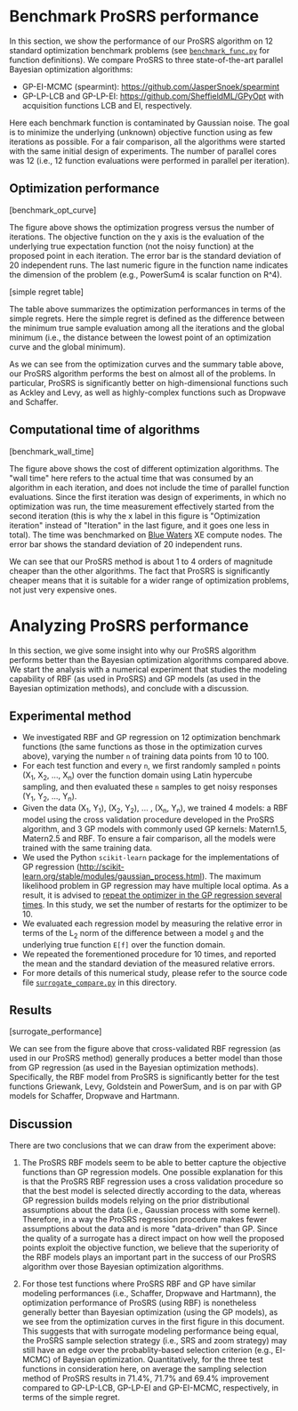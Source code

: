 # Benchmark ProSRS performance
In this section, we show the performance of our ProSRS algorithm on 12 standard optimization benchmark problems (see [``benchmark_func.py``](benchmark_func.py) for function definitions). We compare ProSRS to three state-of-the-art parallel Bayesian optimization algorithms:

- GP-EI-MCMC (spearmint): https://github.com/JasperSnoek/spearmint
- GP-LP-LCB and GP-LP-EI: https://github.com/SheffieldML/GPyOpt with acquisition functions LCB and EI, respectively.

Here each benchmark function is contaminated by Gaussian noise. The goal is to minimize the underlying (unknown) objective function using as few iterations as possible. For a fair comparison, all the algorithms were started with the same initial design of experiments. The number of parallel cores was 12 (i.e., 12 function evaluations were performed in parallel per iteration).

## Optimization performance

[benchmark_opt_curve]

The figure above shows the optimization progress versus the number of iterations. The objective function on the y axis is the evaluation of the underlying true expectation function (not the noisy function) at the proposed point in each iteration. The error bar is the standard deviation of 20 independent runs. The last numeric figure in the function name indicates the dimension of the problem (e.g., PowerSum4 is scalar function on R^4).

[simple regret table]

The table above summarizes the optimization performances in terms of the simple regrets. Here the simple regret is defined as the difference between the minimum true sample evaluation among all the iterations and the global minimum (i.e., the distance between the lowest point of an optimization curve and the global minimum).

As we can see from the optimization curves and the summary table above, our ProSRS algorithm performs the best on almost all of the problems. In particular, ProSRS is significantly better on high-dimensional functions such as Ackley and Levy, as well as highly-complex functions such as Dropwave and Schaffer.

## Computational time of algorithms

[benchmark_wall_time]

The figure above shows the cost of different optimization algorithms. The "wall time" here refers to the actual time that was consumed by an algorithm in each iteration, and does not include the time of parallel function evaluations. Since the first iteration was design of experiments, in which no optimization was run, the time measurement effectively started from the second iteration (this is why the x label in this figure is "Optimization iteration" instead of "Iteration" in the last figure, and it goes one less in total). The time was benchmarked on [Blue Waters](https://bluewaters.ncsa.illinois.edu) XE compute nodes. The error bar shows the standard deviation of 20 independent runs.

We can see that our ProSRS method is about 1 to 4 orders of magnitude cheaper than the other algorithms. The fact that ProSRS is significantly cheaper means that it is suitable for a wider range of optimization problems, not just very expensive ones. 

# Analyzing ProSRS performance

In this section, we give some insight into why our ProSRS algorithm performs better than the Bayesian optimization algorithms compared above. We start the analysis with a numerical experiment that studies the modeling capability of RBF (as used in ProSRS) and GP models (as used in the Bayesian optimization methods), and conclude with a discussion.

## Experimental method

- We investigated RBF and GP regression on 12 optimization benchmark functions (the same functions as those in the optimization curves above), varying the number ``n`` of training data points from 10 to 100.
- For each test function and every ``n``, we first randomly sampled ``n`` points (X<sub>1</sub>, X<sub>2</sub>, ..., X<sub>n</sub>) over the function domain using Latin hypercube sampling, and then evaluated these ``n`` samples to get noisy responses (Y<sub>1</sub>, Y<sub>2</sub>, ..., Y<sub>n</sub>).
- Given the data (X<sub>1</sub>, Y<sub>1</sub>), (X<sub>2</sub>, Y<sub>2</sub>), ... , (X<sub>n</sub>, Y<sub>n</sub>), we trained 4 models: a RBF model using the cross validation procedure developed in the ProSRS algorithm, and 3 GP models with commonly used GP kernels: Matern1.5, Matern2.5 and RBF. To ensure a fair comparison, all the models were trained with the same training data.
- We used the Python ``scikit-learn`` package for the implementations of GP regression (http://scikit-learn.org/stable/modules/gaussian_process.html). The maximum likelihood problem in GP regression may have multiple local optima. As a result, it is advised to [repeat the optimizer in the GP regression several times](http://scikit-learn.org/stable/auto_examples/gaussian_process/plot_gpr_noisy.html). In this study, we set the number of restarts for the optimizer to be 10.
- We evaluated each regression model by measuring the relative error in terms of the L<sub>2</sub> norm of the difference between a model ``g`` and the underlying true function ``E[f]`` over the function domain.
- We repeated the forementioned procedure for 10 times, and reported the mean and the standard deviation of the measured relative errors.
- For more details of this numerical study, please refer to the source code file [``surrogate_compare.py``](surrogate_compare.py) in this directory.

## Results

[surrogate_performance]

We can see from the figure above that cross-validated RBF regression (as used in our ProSRS method) generally produces a better model than those from GP regression (as used in the Bayesian optimization methods). Specifically, the RBF model from ProSRS is significantly better for the test functions Griewank, Levy, Goldstein and PowerSum, and is on par with GP models for Schaffer, Dropwave and Hartmann.

## Discussion

There are two conclusions that we can draw from the experiment above:

1. The ProSRS RBF models seem to be able to better capture the objective functions than GP regression models. One possible explanation for this is that the ProSRS RBF regression uses a cross validation procedure so that the best model is selected directly according to the data, whereas GP regression builds models relying on the prior distributional assumptions about the data (i.e., Gaussian process with some kernel). Therefore, in a way the ProSRS regression procedure makes fewer assumptions about the data and is more "data-driven" than GP. Since the quality of a surrogate has a direct impact on how well the proposed points exploit the objective function, we believe that the superiority of the RBF models plays an important part in the success of our ProSRS algorithm over those Bayesian optimization algorithms.

2. For those test functions where ProSRS RBF and GP have similar modeling performances (i.e., Schaffer, Dropwave and Hartmann), the optimization performance of ProSRS (using RBF) is nonetheless generally better than Bayesian optimization (using the GP models), as we see from the optimization curves in the first figure in this document. This suggests that with surrogate modeling performance being equal, the ProSRS sample selection strategy (i.e., SRS and zoom strategy) may still have an edge over the probablity-based selection criterion (e.g., EI-MCMC) of Bayesian optimization. Quantitatively, for the three test functions in consideration here, on average the sampling selection method of ProSRS results in 71.4%, 71.7% and 69.4% improvement compared to GP-LP-LCB, GP-LP-EI and GP-EI-MCMC, respectively, in terms of the simple regret.
